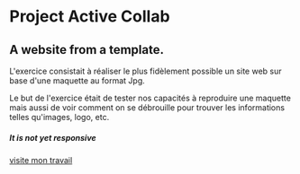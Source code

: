 # Project Active Collab

## A website from a template. 

L'exercice consistait à réaliser le plus fidèlement possible un site web sur base d'une maquette au format Jpg.

Le but de l'exercice était de tester nos capacités à reproduire une maquette mais aussi de voir comment on se débrouille pour trouver les informations telles qu'images, logo, etc.


##### It is not yet responsive


[visite mon travail](https://sylvain-valvassori.github.io/Project-active.collab.github.io/)
